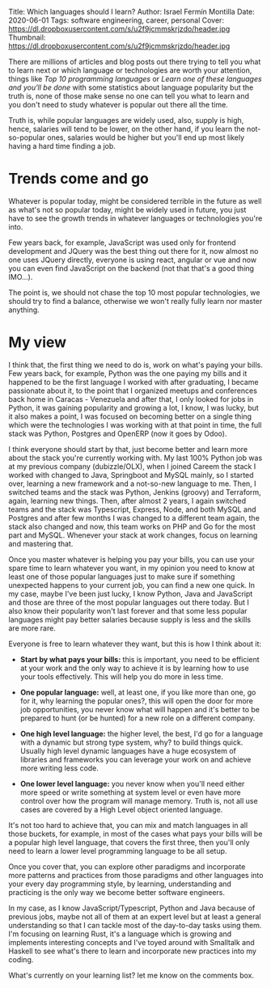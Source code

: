 Title: Which languages should I learn?
Author: Israel Fermín Montilla
Date: 2020-06-01
Tags: software engineering, career, personal
Cover: https://dl.dropboxusercontent.com/s/u2f9jcmmskrjzdo/header.jpg
Thumbnail: https://dl.dropboxusercontent.com/s/u2f9jcmmskrjzdo/header.jpg


There are millions of articles and blog posts out there trying to
tell you what to learn next or which language or technologies are 
worth your attention, things like *Top 10 programming languages* or
*Learn one of these languages and you'll be done* with some statistics
about language popularity but the truth is, none of those make sense
no one can tell you what to learn and you don't need to study whatever
is popular out there all the time.

Truth is, while popular languages are widely used, also, supply is high,
hence, salaries will tend to be lower, on the other hand, if you learn
the not-so-popular ones, salaries would be higher but you'll end up
most likely having a hard time finding a job.

# Trends come and go
Whatever is popular today, might be considered terrible in the future as well
as what's not so popular today, might be widely used in future, you just have
to see the growth trends in whatever languages or technologies you're into.

Few years back, for example, JavaScript was used only for frontend development
and JQuery was the best thing out there for it, now almost no one uses JQuery
directly, everyone is using react, angular or vue and now you can even find
JavaScript on the backend (not that that's a good thing IMO...).

The point is, we should not chase the top 10 most popular technologies, we should
try to find a balance, otherwise we won't really fully learn nor master anything.

# My view
I think that, the first thing we need to do is, work on what's paying your bills.
Few years back, for example, Python was the one paying my bills and it happened to
be the first language I worked with after graduating, I became passionate about it,
to the point that I organized meetups and conferences back home in Caracas - Venezuela
and after that, I only looked for jobs in Python, it was gaining popularity and growing
a lot, I know, I was lucky, but it also makes a point, I was focused on becoming
better on a single thing which were the technologies I was working with at that point
in time, the full stack was Python, Postgres and OpenERP (now it goes by Odoo).

I think everyone should start by that, just become better and learn more about
the stack you're currently working with. My last 100% Python job was at my
previous company (dubizzle/OLX), when I joined Careem the stack I worked with
changed to Java, Springboot and MySQL mainly, so I started over, learning a new
framework and a not-so-new language to me. Then, I switched teams and the stack
was Python, Jenkins (groovy) and Terraform, again, learning new things. Then, after
almost 2 years, I again switched teams and the stack was Typescript, Express, Node,
and both MySQL and Postgres and after few months I was changed to a different team again,
the stack also changed and now, this team works on PHP and Go for the most part and
MySQL. Whenever your stack at work changes, focus on learning and mastering that.

Once you master whatever is helping you pay your bills, you can use your spare
time to learn whatever you want, in my opinion you need to know at least one
of those popular languages just to make sure if something unexpected happens 
to your current job, you can find a new one quick. In my case, maybe I've been
just lucky, I know Python, Java and JavaScript and those are three of the most
popular languages out there today. But I also know their popularity won't last forever
and that some less popular languages might pay better salaries because supply is
less and the skills are more rare.

Everyone is free to learn whatever they want, but this is how I think about it:

* **Start by what pays your bills:** this is important, you need to be efficient at
your work and the only way to achieve it is by learning how to use your tools
effectively. This will help you do more in less time.

* **One popular language:** well, at least one, if you like more than one, go for it,
why learning the popular ones?, this will open the door for more job opportunities,
you never know what will happen and it's better to be prepared to hunt (or be hunted)
for a new role on a different company.

* **One high level language:** the higher level, the best, I'd go for a language with
a dynamic but strong type system, why? to build things quick. Usually high level
dynamic languages have a huge ecosystem of libraries and frameworks you can leverage
your work on and achieve more writing less code.

* **One lower level language:** you never know when you'll need either more speed or
write something at system level or even have more control over how the program will
manage memory. Truth is, not all use cases are covered by a High Level object oriented
language.

It's not too hard to achieve that, you can mix and match languages in all those buckets, 
for example, in most of the cases what pays your bills will be a popular high level
language, that covers the first three, then you'll only need to learn a lower level
programming language to be all setup.

Once you cover that, you can explore other paradigms and incorporate more patterns
and practices from those paradigms and other languages into your every day programming
style, by learning, understanding and practicing is the only way we become better
software engineers.

In my case, as I know JavaScript/Typescript, Python and Java because of previous jobs,
maybe not all of them at an expert level but at least a general understanding so that
I can tackle most of the day-to-day tasks using them.
I'm focusing on learning Rust, it's a language which is growing and implements interesting
concepts and I've toyed around with Smalltalk and Haskell to see what's there to learn and 
incorporate new practices into my coding. 

What's currently on your learning list? let me know on the comments box.

